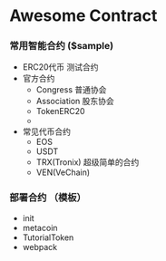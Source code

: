 # Awesome Contract

### 常用智能合约 ($sample)

- ERC20代币 测试合约
- 官方合约
    - Congress 普通协会
    - Association 股东协会
    - TokenERC20 
    - 
- 常见代币合约
    - EOS 
    - USDT 
    - TRX(Tronix)  超级简单的合约
    - VEN(VeChain) 

### 部署合约 （模板）

- init
- metacoin
- TutorialToken
- webpack